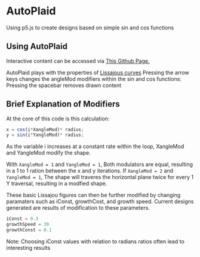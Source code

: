 # AutoPlaid
Using p5.js to create designs based on simple sin and cos functions

## Using AutoPlaid
Interactive content can be accessed via [This Github Page.](https://dannyplatt.github.io/AutoPlaid/)

AutoPlaid plays with the properties of [Lissajous curves](https://en.wikipedia.org/wiki/Lissajous_curve)
Pressing the arrow keys changes the angleMod modifiers within the sin and cos functions:
Pressing the spacebar removes drawn content

## Brief Explanation of Modifiers
At the core of this code is this calculation:
```.js
x = cos(i*XangleMod)* radius;
y = sin(i*YangleMod)* radius;
```
As the variable i increases at a constant rate within the loop, XangleMod and YangleMod modify the shape.

With `XangleMod = 1` and `YangleMod = 1`, Both modulators are equal, resulting in a 1 to 1 ration between the x and y iterations. 
If `XangleMod = 2` and `YangleMod = 1`, The shape will traveres the horizontal plane twice for every 1 Y traversal, resulting in a modfied shape. 

These basic Lissajou figures can then be further modified by changing paramaters such as iConst, growthCost, and growth speed. Current designs generated are results of modification to these parameters.
```.js
iConst = 0.3
growthSpeed = 30
growthConst = 0.1
```
Note: Choosing iConst values with relation to radians ratios often lead to interesting results 

